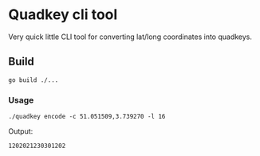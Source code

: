 # Quadkey cli tool

Very quick little CLI tool for converting lat/long coordinates into quadkeys.

## Build

```shell
go build ./...
```

### Usage

```shell
./quadkey encode -c 51.051509,3.739270 -l 16
```

Output:

```text
1202021230301202
```
